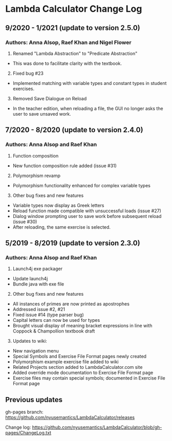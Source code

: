 # Lambda Calculator Change Log

## 9/2020 - 1/2021 (update to version 2.5.0)
### Authors: Anna Alsop, Raef Khan and Nigel Flower

1. Renamed "Lambda Abstraction" to "Predicate Abstraction"
* This was done to facilitate clarity with the textbook.

2. Fixed bug #23
* Implemented matching with variable types and constant types in student exercises.

3. Removed Save Dialogue on Reload
* In the teacher edition, when reloading a file, the GUI no longer asks the user to save unsaved work.

## 7/2020 - 8/2020 (update to version 2.4.0)
### Authors: Anna Alsop and Raef Khan

1. Function composition
* New function composition rule added (issue #31)

2. Polymorphism revamp
* Polymorphism functionality enhanced for complex variable types

3. Other bug fixes and new features
* Variable types now display as Greek letters
* Reload function made compatible with unsuccessful loads (issue #27)
* Dialog window prompting user to save work before subsequent reload (issue #30)
* After reloading, the same exercise is selected.

## 5/2019 - 8/2019 (update to version 2.3.0)
### Authors: Anna Alsop and Raef Khan

1. Launch4j exe packager 
* Update launch4j
* Bundle java with exe file

2. Other bug fixes and new features
* All instances of primes are now printed as apostrophes
* Addressed issue #2, #21
* Fixed issue #14 (type parser bug)
* Capital letters can now be used for types
* Brought visual display of meaning bracket expressions in line with Coppock & Champollion textbook draft

3. Updates to wiki:
* New navigation menu
* Special Symbols and Exercise File Format pages newly created
* Polymorphism example exercise file added to wiki
* Related Projects section added to LambdaCalculator.com site
* Added override mode documentation to Exercise File Format page
* Exercise files may contain special symbols; documented in Exercise File Format page 

## Previous updates
gh-pages branch: https://github.com/nyusemantics/LambdaCalculator/releases

Change log: https://github.com/nyusemantics/LambdaCalculator/blob/gh-pages/ChangeLog.txt
